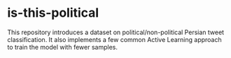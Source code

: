 # is-this-political
This repository introduces a dataset on political/non-political Persian tweet classification. It also implements a few common Active Learning approach to train the model with fewer samples.
